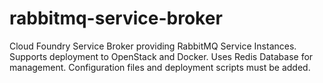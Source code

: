 # rabbitmq-service-broker
Cloud Foundry Service Broker providing RabbitMQ Service Instances. Supports deployment to OpenStack and Docker. Uses Redis Database for management. Configuration files and deployment scripts must be added. 
